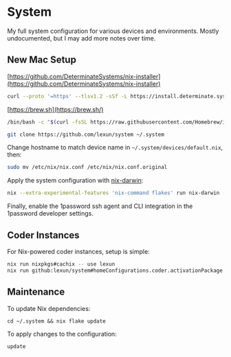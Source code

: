 # System

My full system configuration for various devices and environments. Mostly
undocumented, but I may add more notes over time.

## New Mac Setup

[https://github.com/DeterminateSystems/nix-installer](https://github.com/DeterminateSystems/nix-installer)

```bash
curl --proto '=https' --tlsv1.2 -sSf -L https://install.determinate.systems/nix | sh -s -- install
```

[https://brew.sh](https://brew.sh/)

```bash
/bin/bash -c "$(curl -fsSL https://raw.githubusercontent.com/Homebrew/install/HEAD/install.sh)"
```

```bash
git clone https://github.com/lexun/system ~/.system
```

Change hostname to match device name in `~/.system/devices/default.nix`, then:

```bash
sudo mv /etc/nix/nix.conf /etc/nix/nix.conf.original
```

Apply the system configuration with [nix-darwin](https://github.com/LnL7/nix-darwin):

```bash
nix --extra-experimental-features 'nix-command flakes' run nix-darwin -- switch --flake ~/.system
```

Finally, enable the 1password ssh agent and CLI integration in the 1password developer settings.

## Coder Instances

For Nix-powered coder instances, setup is simple:

```bash
nix run nixpkgs#cachix -- use lexun
nix run github:lexun/system#homeConfigurations.coder.activationPackage
```

## Maintenance

To update Nix dependencies:

```
cd ~/.system && nix flake update
```

To apply changes to the configuration:

```
update
```
